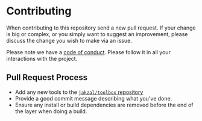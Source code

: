 # Contributing

When contributing to this repository send a new pull request.
If your change is big or complex, or you simply want to suggest an improvement,
please discuss the change you wish to make via an issue.

Please note we have a [code of conduct](CODE_OF_CONDUCT.md). Please follow it in all your interactions with the project.

## Pull Request Process

* Add any new tools to the [`jakzal/toolbox` repository](https://github.com/jakzal/toolbox)
* Provide a good commit message describing what you've done.
* Ensure any install or build dependencies are removed before the end of the layer when doing a build.
